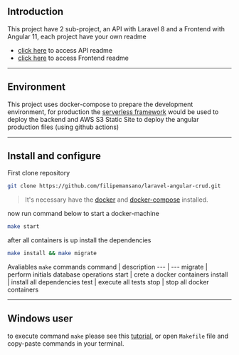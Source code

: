 ## Introduction
This project have 2 sub-project, an API with Laravel 8 and a Frontend with Angular 11, each project have your own readme

- [click here](https://github.com/filipemansano/laravel-angular-crud/tree/master/backend) to access API readme
- [click here](https://github.com/filipemansano/laravel-angular-crud/tree/master/frontned) to access Frontend readme

---

## Environment

This project uses docker-compose to prepare the development environment, for production the [serverless framework](https://serverless.com/) would be used to deploy the backend and AWS S3 Static Site to deploy the angular production files (using github actions)

---

## Install and configure


First clone repository
```bash
git clone https://github.com/filipemansano/laravel-angular-crud.git
```

> It's necessary have the [docker](https://www.docker.com/) and [docker-compose](https://docs.docker.com/compose/install/) installed.

now run command below to start a docker-machine
```bash
make start
```

after all containers is up install the dependencies
```bash
make install && make migrate
```

Avaliables `make` commands
command | description
--- | ---
migrate | perform initials database operations
start | crete a docker containers
install | install all dependencies
test | execute all tests
stop | stop all docker containers

---

## Windows user
to execute command `make` please see this [tutorial](http://gnuwin32.sourceforge.net/packages/make.htm), or open `Makefile` file and copy-paste commands in your terminal.
